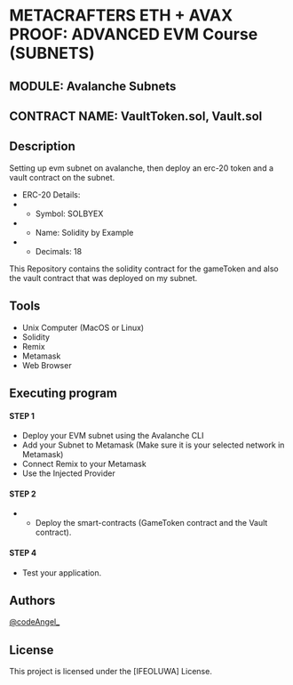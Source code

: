 # METACRAFTERS ETH + AVAX PROOF: ADVANCED EVM Course (SUBNETS)
## MODULE: Avalanche Subnets
## CONTRACT NAME: VaultToken.sol, Vault.sol

## Description
Setting up evm subnet on avalanche, then deploy an erc-20 token and a vault contract on the subnet.
 
 * ERC-20 Details:
 * - Symbol: SOLBYEX
 * - Name: Solidity by Example
 * - Decimals: 18


This Repository contains the solidity contract for the gameToken and also the vault contract that was deployed on my subnet.

## Tools
- Unix Computer (MacOS or Linux)
- Solidity
- Remix
- Metamask
- Web Browser


## Executing program
#### STEP 1
- Deploy your EVM subnet using the Avalanche CLI
- Add your Subnet to Metamask (Make sure it is your selected network in Metamask)
- Connect Remix to your Metamask
- Use the Injected Provider

#### STEP 2
- - Deploy the smart-contracts (GameToken contract and the Vault contract).

#### STEP 4
- Test your application.


## Authors
  [@codeAngel_](https://twitter.com/codeAngel_)

## License

This project is licensed under the [IFEOLUWA] License.